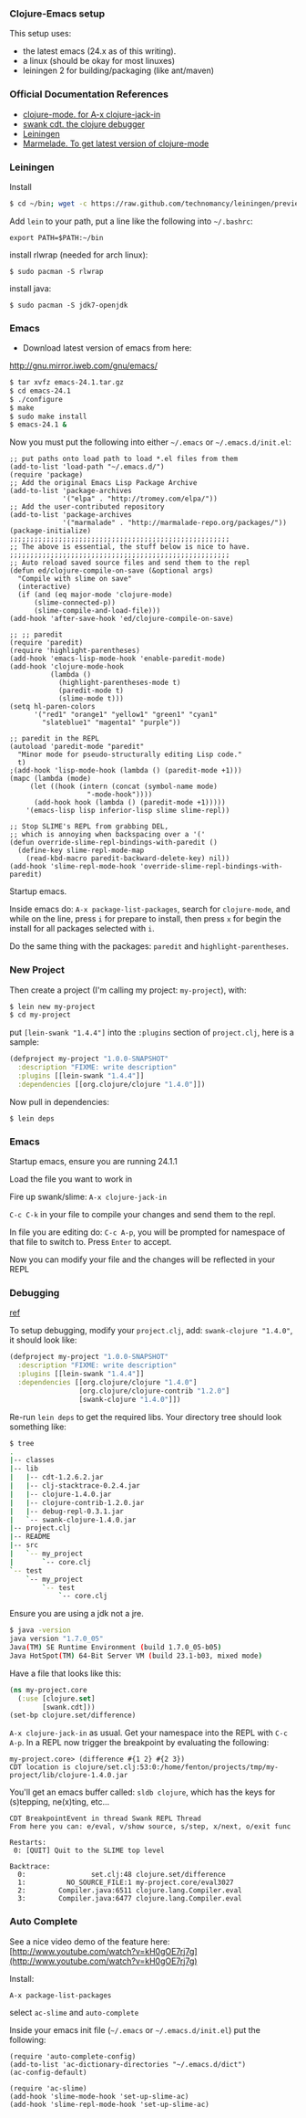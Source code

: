### Clojure-Emacs setup

This setup uses:

* the latest emacs (24.x as of this writing).  
* a linux (should be okay for most linuxes)
* leiningen 2 for building/packaging (like ant/maven)

### Official Documentation References

* [clojure-mode. for A-x clojure-jack-in](https://github.com/technomancy/swank-clojure)
* [swank cdt. the clojure debugger](http://georgejahad.com/clojure/swank-cdt.html)
* [Leiningen](https://github.com/technomancy/leiningen)
* [Marmelade.  To get latest version of clojure-mode](http://marmalade-repo.org/)

### Leiningen

Install

```bash
$ cd ~/bin; wget -c https://raw.github.com/technomancy/leiningen/preview/bin/lein; chmod a+x lein; ./lein self-install
```

Add `lein` to your path, put a line like the following into `~/.bashrc`:

    export PATH=$PATH:~/bin
    
install rlwrap (needed for arch linux):

    $ sudo pacman -S rlwrap

install java:

    $ sudo pacman -S jdk7-openjdk

### Emacs

* Download latest version of emacs from here:

http://gnu.mirror.iweb.com/gnu/emacs/

```bash
$ tar xvfz emacs-24.1.tar.gz
$ cd emacs-24.1
$ ./configure
$ make
$ sudo make install
$ emacs-24.1 &
```

Now you must put the following into either `~/.emacs` or
`~/.emacs.d/init.el`:

```
;; put paths onto load path to load *.el files from them
(add-to-list 'load-path "~/.emacs.d/")
(require 'package)
;; Add the original Emacs Lisp Package Archive
(add-to-list 'package-archives
             '("elpa" . "http://tromey.com/elpa/"))
;; Add the user-contributed repository
(add-to-list 'package-archives
             '("marmalade" . "http://marmalade-repo.org/packages/"))
(package-initialize)
;;;;;;;;;;;;;;;;;;;;;;;;;;;;;;;;;;;;;;;;;;;;;;;;;;;;;;
;; The above is essential, the stuff below is nice to have.
;;;;;;;;;;;;;;;;;;;;;;;;;;;;;;;;;;;;;;;;;;;;;;;;;;;;;;
;; Auto reload saved source files and send them to the repl
(defun ed/clojure-compile-on-save (&optional args)
  "Compile with slime on save"
  (interactive)
  (if (and (eq major-mode 'clojure-mode)
      (slime-connected-p))
      (slime-compile-and-load-file)))
(add-hook 'after-save-hook 'ed/clojure-compile-on-save)

;; ;; paredit
(require 'paredit)
(require 'highlight-parentheses)
(add-hook 'emacs-lisp-mode-hook 'enable-paredit-mode)
(add-hook 'clojure-mode-hook
          (lambda ()
            (highlight-parentheses-mode t)
            (paredit-mode t)
            (slime-mode t)))
(setq hl-paren-colors
      '("red1" "orange1" "yellow1" "green1" "cyan1"
        "slateblue1" "magenta1" "purple"))

;; paredit in the REPL
(autoload 'paredit-mode "paredit"   
  "Minor mode for pseudo-structurally editing Lisp code."   
  t)   
;(add-hook 'lisp-mode-hook (lambda () (paredit-mode +1)))   
(mapc (lambda (mode)   
     (let ((hook (intern (concat (symbol-name mode)   
                   "-mode-hook"))))   
      (add-hook hook (lambda () (paredit-mode +1)))))   
    '(emacs-lisp lisp inferior-lisp slime slime-repl))                       

;; Stop SLIME's REPL from grabbing DEL,
;; which is annoying when backspacing over a '('
(defun override-slime-repl-bindings-with-paredit ()
  (define-key slime-repl-mode-map
    (read-kbd-macro paredit-backward-delete-key) nil))
(add-hook 'slime-repl-mode-hook 'override-slime-repl-bindings-with-paredit)
```

Startup emacs.

Inside emacs do: `A-x package-list-packages`, search for
`clojure-mode`, and while on the line, press `i` for prepare to
install, then press `x` for begin the install for all packages
selected with `i`.

Do the same thing with the packages: `paredit` and
`highlight-parentheses`.

    
### New Project

Then create a project (I'm calling my project: `my-project`), with:

```bash
$ lein new my-project
$ cd my-project
```

put `[lein-swank "1.4.4"]` into the `:plugins` section of
`project.clj`, here is a sample:

```clojure
(defproject my-project "1.0.0-SNAPSHOT"
  :description "FIXME: write description"
  :plugins [[lein-swank "1.4.4"]]                 
  :dependencies [[org.clojure/clojure "1.4.0"]])
```

Now pull in dependencies:

```
$ lein deps
```

### Emacs

Startup emacs, ensure you are running 24.1.1

Load the file you want to work in

Fire up swank/slime: `A-x clojure-jack-in`

`C-c C-k` in your file to compile your changes and send them to the
repl.

In file you are editing do: `C-c A-p`, you will be prompted for
namespace of that file to switch to.  Press `Enter` to accept.

Now you can modify your file and the changes will be reflected in your REPL


### Debugging

[ref](http://georgejahad.com/clojure/swank-cdt.html)

To setup debugging, modify your `project.clj`, add: `swank-clojure
"1.4.0"`, it should look like:

```clojure
(defproject my-project "1.0.0-SNAPSHOT"
  :description "FIXME: write description"
  :plugins [[lein-swank "1.4.4"]] 
  :dependencies [[org.clojure/clojure "1.4.0"]
                 [org.clojure/clojure-contrib "1.2.0"]
                 [swank-clojure "1.4.0"]])
```

Re-run `lein deps` to get the required libs.  Your directory tree
should look something like:

```bash
$ tree
.
|-- classes
|-- lib
|   |-- cdt-1.2.6.2.jar
|   |-- clj-stacktrace-0.2.4.jar
|   |-- clojure-1.4.0.jar
|   |-- clojure-contrib-1.2.0.jar
|   |-- debug-repl-0.3.1.jar
|   `-- swank-clojure-1.4.0.jar
|-- project.clj
|-- README
|-- src
|   `-- my_project
|       `-- core.clj
`-- test
    `-- my_project
        `-- test
            `-- core.clj
```

Ensure you are using a jdk not a jre.

```bash
$ java -version
java version "1.7.0_05"
Java(TM) SE Runtime Environment (build 1.7.0_05-b05)
Java HotSpot(TM) 64-Bit Server VM (build 23.1-b03, mixed mode)
```

Have a file that looks like this:

```clojure
(ns my-project.core
  (:use [clojure.set]
        [swank.cdt]))
(set-bp clojure.set/difference)
```

`A-x clojure-jack-in` as usual.  Get your namespace into the REPL with
`C-c A-p`.  In a REPL now trigger the breakpoint by evaluating the
following:

```
my-project.core> (difference #{1 2} #{2 3})
CDT location is clojure/set.clj:53:0:/home/fenton/projects/tmp/my-project/lib/clojure-1.4.0.jar
```

You'll get an emacs buffer called: `sldb clojure`, which has the keys
for (s)tepping, ne(x)ting, etc...

```
CDT BreakpointEvent in thread Swank REPL Thread
From here you can: e/eval, v/show source, s/step, x/next, o/exit func

Restarts:
 0: [QUIT] Quit to the SLIME top level

Backtrace:
  0:                set.clj:48 clojure.set/difference
  1:          NO_SOURCE_FILE:1 my-project.core/eval3027
  2:        Compiler.java:6511 clojure.lang.Compiler.eval
  3:        Compiler.java:6477 clojure.lang.Compiler.eval
```

### Auto Complete

See a nice video demo of the feature here:
[http://www.youtube.com/watch?v=kH0gOE7rj7g](http://www.youtube.com/watch?v=kH0gOE7rj7g)

Install:

    A-x package-list-packages

select `ac-slime` and `auto-complete`

Inside your emacs init file (`~/.emacs` or `~/.emacs.d/init.el`) put
the following:

```
(require 'auto-complete-config)
(add-to-list 'ac-dictionary-directories "~/.emacs.d/dict")
(ac-config-default)

(require 'ac-slime)
(add-hook 'slime-mode-hook 'set-up-slime-ac)
(add-hook 'slime-repl-mode-hook 'set-up-slime-ac)
```
